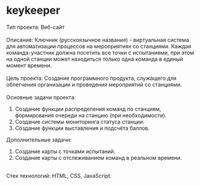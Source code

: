 # keykeeper
Тип проекта: Веб-сайт\
\
Описание: Ключник (русскоязычное название) - виртуальная система для автоматизации процессов на мероприятиях со станциями. Каждая команда-участник должна посетить все точки с испытаниями, при этом на одной станции может находиться только одна команда в единый момент времени.\
\
Цель проекта: Создание программного продукта, служащего для облегчения организации и проведения мероприятий со станциями.\
\
Основные задачи проекта: 
1. Создание функции распределения команд по станциям, формирования очереди на станцию (при необходимости).
2. Создание системы мониторинга статуса станции.
3. Создание функции выставления и подсчёта баллов.

Дополнительные задачи:
1. Создание карты с точками испытаний.
2. Создание карты с отслеживанием команд в реальном времени.

\
Стек технологий: HTML, CSS, JavaScript.
